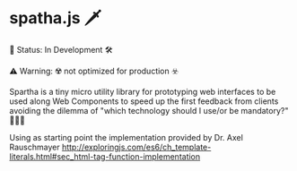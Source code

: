 # spatha.js 🗡

🚧 Status: In Development 🛠️

⚠️ Warning: ☢️ not optimized for production ☣️


Spartha is a tiny micro utility library for prototyping web interfaces to be used along Web Components to speed up the first feedback from clients avoiding the dilemma of "which technology should I use/or be mandatory?" 🤔🤓😶

Using as starting point the implementation provided by Dr. Axel Rauschmayer http://exploringjs.com/es6/ch_template-literals.html#sec_html-tag-function-implementation
